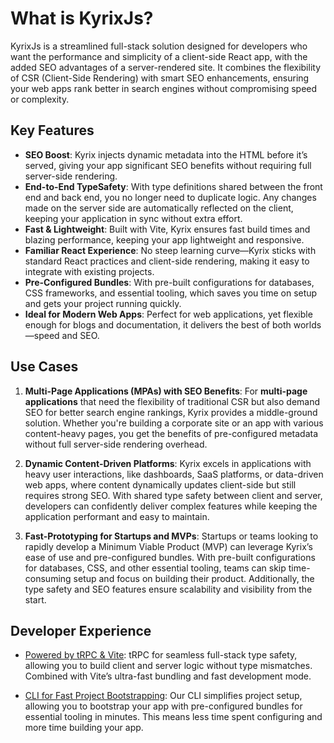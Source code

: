 # What is KyrixJs?

KyrixJs is a streamlined full-stack solution designed for developers who want the performance and simplicity of a client-side React app, with the added SEO advantages of a server-rendered site. It combines the flexibility of CSR (Client-Side Rendering) with smart SEO enhancements, ensuring your web apps rank better in search engines without compromising speed or complexity.

## Key Features

- **SEO Boost**: Kyrix injects dynamic metadata into the HTML before it’s served, giving your app significant SEO benefits without requiring full server-side rendering.
- **End-to-End TypeSafety**: With type definitions shared between the front end and back end, you no longer need to duplicate logic. Any changes made on the server side are automatically reflected on the client, keeping your application in sync without extra effort.
- **Fast & Lightweight**: Built with Vite, Kyrix ensures fast build times and blazing performance, keeping your app lightweight and responsive.
- **Familiar React Experience**: No steep learning curve—Kyrix sticks with standard React practices and client-side rendering, making it easy to integrate with existing projects.
- **Pre-Configured Bundles**: With pre-built configurations for databases, CSS frameworks, and essential tooling, which saves you time on setup and gets your project running quickly.
- **Ideal for Modern Web Apps**: Perfect for web applications, yet flexible enough for blogs and documentation, it delivers the best of both worlds—speed and SEO.

## Use Cases

1. **Multi-Page Applications (MPAs) with SEO Benefits**:
   For **multi-page applications** that need the flexibility of traditional CSR but also demand SEO for better search engine rankings, Kyrix provides a middle-ground solution. Whether you're building a corporate site or an app with various content-heavy pages, you get the benefits of pre-configured metadata without full server-side rendering overhead.

2. **Dynamic Content-Driven Platforms**:
   Kyrix excels in applications with heavy user interactions, like dashboards, SaaS platforms, or data-driven web apps, where content dynamically updates client-side but still requires strong SEO. With shared type safety between client and server, developers can confidently deliver complex features while keeping the application performant and easy to maintain.

3. **Fast-Prototyping for Startups and MVPs**:
   Startups or teams looking to rapidly develop a Minimum Viable Product (MVP) can leverage Kyrix’s ease of use and pre-configured bundles. With pre-built configurations for databases, CSS, and other essential tooling, teams can skip time-consuming setup and focus on building their product. Additionally, the type safety and SEO features ensure scalability and visibility from the start.

## Developer Experience

- [Powered by tRPC & Vite](#developer-experience):
  tRPC for seamless full-stack type safety, allowing you to build client and server logic without type mismatches. Combined with Vite’s ultra-fast bundling and fast development mode.

- [CLI for Fast Project Bootstrapping](#developer-experience):
  Our CLI simplifies project setup, allowing you to bootstrap your app with pre-configured bundles for essential tooling in minutes. This means less time spent configuring and more time building your app.
